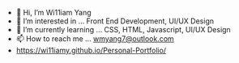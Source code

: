 - 👋 Hi, I’m Wi11iam Yang
- 👀 I’m interested in ... Front End Development, UI/UX Design
- 🌱 I’m currently learning ... CSS, HTML, Javascript, UI/UX Design
- 📫 How to reach me ... wmyang7@outlook.com
- https://wi11iamy.github.io/Personal-Portfolio/

<!---
Wi11iamY/Wi11iamY is a ✨ special ✨ repository because its `README.md` (this file) appears on your GitHub profile.
You can click the Preview link to take a look at your changes.
--->
